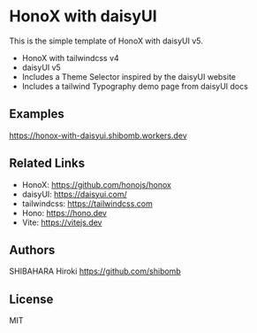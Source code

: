 # HonoX with daisyUI

This is the simple template of HonoX with daisyUI v5.
- HonoX with tailwindcss v4
- daisyUI v5
- Includes a Theme Selector inspired by the daisyUI website
- Includes a tailwind Typography demo page from daisyUI docs


## Examples
https://honox-with-daisyui.shibomb.workers.dev

## Related Links
- HonoX: https://github.com/honojs/honox
- daisyUI: https://daisyui.com/
- tailwindcss: https://tailwindcss.com
- Hono: https://hono.dev
- Vite: https://vitejs.dev

## Authors
SHIBAHARA Hiroki https://github.com/shibomb

## License
MIT